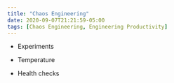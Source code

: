 ```yaml
---
title: "Chaos Engineering"
date: 2020-09-07T21:21:59-05:00
tags: [Chaos Engineering, Engineering Productivity]
---
```


* Experiments

* Temperature

* Health checks